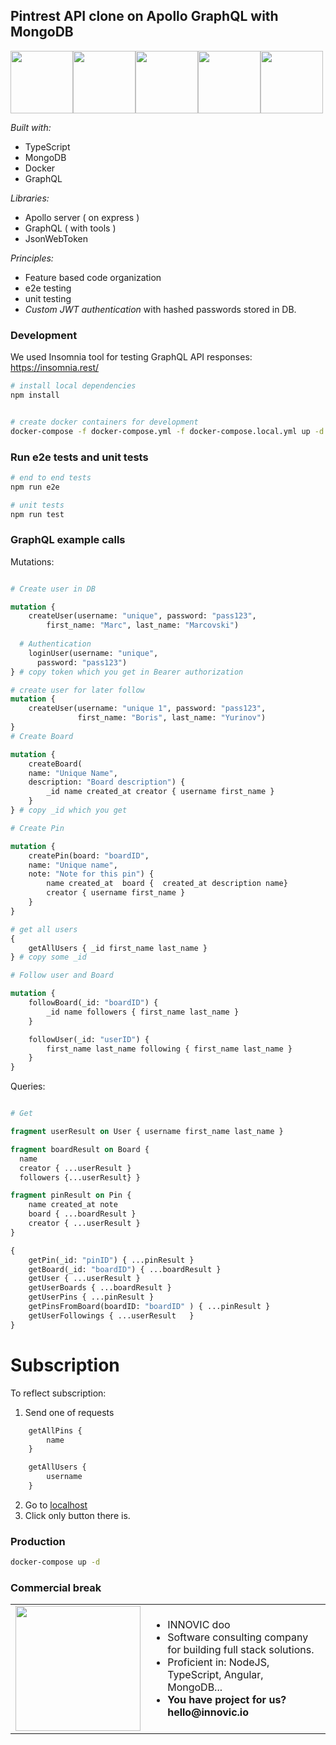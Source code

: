 ## Pintrest API clone on Apollo GraphQL with MongoDB

<img height="100" src="https://seeklogo.com/images/T/typescript-logo-B29A3F462D-seeklogo.com.png" /><img src="https://blog.savoirfairelinux.com/fr-ca/wp-content/uploads/2017/10/VQLBJ0TR_200x200.png" height="100" /><img height="100" src="https://seeklogo.com/images/A/apollo-logo-DC7DD3C444-seeklogo.com.png" /><img height="100" src="https://logos-download.com/wp-content/uploads/2016/09/Docker_logo_small.png" /><img height="100" src="https://www.ikoula.com/sites/default/files/images/mongodb_ico.png" />

*Built with:*

- TypeScript
- MongoDB
- Docker
- GraphQL

*Libraries:* 

- Apollo server ( on express )
- GraphQL ( with tools )
- JsonWebToken

*Principles:*

- Feature based code organization
- e2e testing
- unit testing
- *Custom JWT authentication* with hashed passwords stored in DB.

### Development

We used Insomnia tool for testing GraphQL API responses: https://insomnia.rest/

```bash
# install local dependencies
npm install


# create docker containers for development
docker-compose -f docker-compose.yml -f docker-compose.local.yml up -d
```

### Run e2e tests and unit tests

```bash
# end to end tests
npm run e2e

# unit tests
npm run test

```

### GraphQL example calls

Mutations: 
```graphql

# Create user in DB

mutation {
    createUser(username: "unique", password: "pass123", 
        first_name: "Marc", last_name: "Marcovski")
    
  # Authentication
    loginUser(username: "unique",
      password: "pass123")
} # copy token which you get in Bearer authorization

# create user for later follow 
mutation {
    createUser(username: "unique 1", password: "pass123", 
               first_name: "Boris", last_name: "Yurinov")
}
# Create Board

mutation { 
    createBoard(
    name: "Unique Name", 
    description: "Board description") {
        _id name created_at creator { username first_name }
    }
} # copy _id which you get

# Create Pin

mutation {
    createPin(board: "boardID",
    name: "Unique name",
    note: "Note for this pin") {
        name created_at  board {  created_at description name}
        creator { username first_name }
    }
}

# get all users 
{
	getAllUsers { _id first_name last_name }
} # copy some _id

# Follow user and Board

mutation {
	followBoard(_id: "boardID") {
		_id name followers { first_name last_name }
	}

	followUser(_id: "userID") {
		first_name last_name following { first_name last_name }
	}
} 
```

Queries:

```graphql

# Get 

fragment userResult on User { username first_name last_name }

fragment boardResult on Board { 
  name 
  creator { ...userResult } 
  followers {...userResult} }

fragment pinResult on Pin {
	name created_at note
	board { ...boardResult }
	creator { ...userResult }
}

{
	getPin(_id: "pinID") { ...pinResult }
	getBoard(_id: "boardID") { ...boardResult }
	getUser { ...userResult }
	getUserBoards { ...boardResult }
	getUserPins { ...pinResult }
	getPinsFromBoard(boardID: "boardID" ) { ...pinResult }
	getUserFollowings { ...userResult	}
}

```

# Subscription
To reflect subscription: 
1. Send one of requests
```graphql
	getAllPins {
		name
	}

	getAllUsers {
		username
	}
```
2. Go to [localhost](http://localhost:5555/)
3. Click only button there is.
### Production

```bash
docker-compose up -d
```

### Commercial break

<table style="border: 0">
  <tr>
    <td><img width="200" src="http://www.innovic.io/assets/logo-small.png" /></td>
    <td>
      <ul>
        <li>INNOVIC doo</li>
        <li>Software consulting company for building full stack solutions.</li>
        <li>Proficient in: NodeJS, TypeScript, Angular, MongoDB...</li>
        <li><b>You have project for us? hello@innovic.io</b></li>
      </ul>
    </td>
  </tr>
</table>
